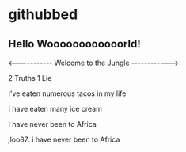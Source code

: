 # githubbed

## Hello Woooooooooooorld!


<----------- Welcome to the Jungle ------------>

2 Truths 1 Lie

I've eaten numerous tacos in my life

I have eaten many ice cream

I have never been to Africa

jloo87: i have never been to Africa

